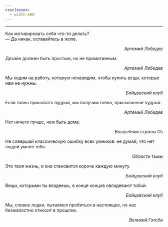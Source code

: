 ```yaml
---
cssclasses:
  - width-600
---
```

---
Как мотивировать себя что-то делать?  
— Да никак, оставайтесь в жопе.
_<p align="right">Артемий Лебедев</p>_

Дизайн должен быть простым, но не примитивным. 
_<p align="right"> Артемий Лебедев</p>_

Мы ходим на работу, которую ненавидим, чтобы купить вещи, которые нам не нужны. 
_<p align="right">Бойцовский клуб</p>_

Если говно присыпать пудрой, мы получим говно, присыпанное пудрой. 
_<p align="right">Артемий Лебедев</p>_

Нет ничего лучше, чем быть дома. 
_<p align="right">Волшебник страны Оз</p>_

Не совершай классическую ошибку всех умников: не думай, что нет людей умнее тебя. 
_<p align="right">Области тьмы</p>_

Это твоя жизнь, и она становится короче каждую минуту. 
_<p align="right">Бойцовский клуб</p>_

Вещи, которыми ты владеешь, в конце концов овладевают тобой. 
_<p align="right">Бойцовский клуб</p>_

Мы, словно лодки, пытаемся пробиться в настоящее, но нас безжалостно относит в прошлое. 
_<p align="right">Великий Гэтсби</p>_


